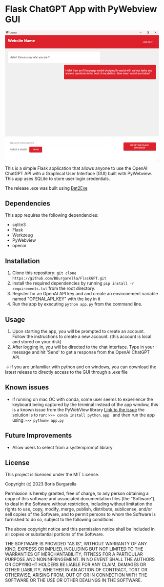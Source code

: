 # Flask ChatGPT App with PyWebview GUI

![Demo image](https://github.com/BBurgarella/FlaskGPT/blob/main/static/images/Demo_image.png)

This is a simple Flask application that allows anyone to use the OpenAI ChatGPT API with a Graphical User Interface (GUI) built with PyWebview. This app uses SQLite to store user login credentials.

The release .exe was built using  [Bat2Exe](https://github.com/islamadel/bat2exe)

## Dependencies

This app requires the following dependencies:

- sqlite3
- Flask
- Werkzeug
- PyWebview
- openai

## Installation

1. Clone this repository: `git clone https://github.com/BBurgarella/FlaskGPT.git`
2. Install the required dependencies by running `pip install -r requirements.txt` from the root directory.
3. Register for an OpenAI API key and and create an environement variable named "OPENAI_API_KEY" with the key in it
4. Run the app by executing `python app.py` from the command line.

## Usage

1. Upon starting the app, you will be prompted to create an account. Follow the instructions to create a new account. (this account is local and stored on your disk)
2. After logging in, you will be directed to the chat interface. Type in your message and hit 'Send' to get a response from the OpenAI ChatGPT API.

-> if you are unfamiliar with python and on windows, you can download the latest release to directly access to the GUI through a .exe file

## Known issues

- if running on mac OC with conda, some user seems to experience the keyboard being captured by the terminal instead of the app window, this is a known issue from the PyWebView library [Link to the issue](https://github.com/r0x0r/pywebview/issues/66) the solution is to run:
```>>> conda install python.app ``` and then run the app using ```>>> pythonw app.py ```

## Future Improvements

- Allow users to select from a systemprompt library

## License

This project is licensed under the MIT License.

Copyright (c) 2023 Boris Burgarella

Permission is hereby granted, free of charge, to any person obtaining a copy
of this software and associated documentation files (the "Software"), to deal
in the Software without restriction, including without limitation the rights
to use, copy, modify, merge, publish, distribute, sublicense, and/or sell
copies of the Software, and to permit persons to whom the Software is
furnished to do so, subject to the following conditions:

The above copyright notice and this permission notice shall be included in
all copies or substantial portions of the Software.

THE SOFTWARE IS PROVIDED "AS IS", WITHOUT WARRANTY OF ANY KIND, EXPRESS OR
IMPLIED, INCLUDING BUT NOT LIMITED TO THE WARRANTIES OF MERCHANTABILITY,
FITNESS FOR A PARTICULAR PURPOSE AND NONINFRINGEMENT. IN NO EVENT SHALL THE
AUTHORS OR COPYRIGHT HOLDERS BE LIABLE FOR ANY CLAIM, DAMAGES OR OTHER
LIABILITY, WHETHER IN AN ACTION OF CONTRACT, TORT OR OTHERWISE, ARISING FROM,
OUT OF OR IN CONNECTION WITH THE SOFTWARE OR THE USE OR OTHER DEALINGS IN
THE SOFTWARE.



